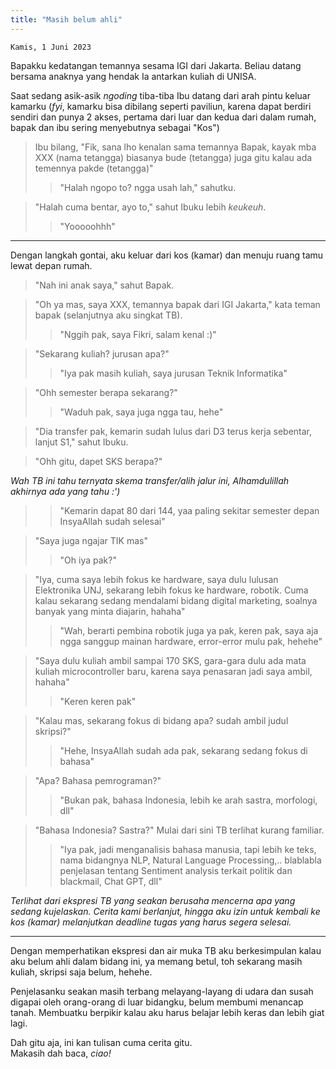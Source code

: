 ```yaml
---
title: "Masih belum ahli"
---
```


`Kamis, 1 Juni 2023`

Bapakku kedatangan temannya sesama IGI dari Jakarta. Beliau datang bersama anaknya yang hendak Ia antarkan kuliah di UNISA.  

Saat sedang asik-asik _ngoding_ tiba-tiba Ibu datang dari arah pintu keluar kamarku (_fyi_, kamarku bisa dibilang seperti paviliun, karena dapat berdiri sendiri dan punya 2 akses, pertama dari luar dan kedua dari dalam rumah, bapak dan ibu sering menyebutnya sebagai "Kos")

> Ibu bilang, "Fik, sana lho kenalan sama temannya Bapak, kayak mba XXX (nama tetangga) biasanya bude (tetangga) juga gitu kalau ada temennya pakde (tetangga)"
>> "Halah ngopo to? ngga usah lah," sahutku.

> "Halah cuma bentar, ayo to," sahut Ibuku lebih _keukeuh_.
>> "Yooooohhh"

----

Dengan langkah gontai, aku keluar dari kos (kamar) dan menuju ruang tamu lewat depan rumah.  

> "Nah ini anak saya," sahut Bapak.  

> "Oh ya mas, saya XXX, temannya bapak dari IGI Jakarta," kata teman bapak (selanjutnya aku singkat TB).
>> "Nggih pak, saya Fikri, salam kenal :)"  

> "Sekarang kuliah? jurusan apa?"
>> "Iya pak masih kuliah, saya jurusan Teknik Informatika"

> "Ohh semester berapa sekarang?"
>> "Waduh pak, saya juga ngga tau, hehe"

> "Dia transfer pak, kemarin sudah lulus dari D3 terus kerja sebentar, lanjut S1," sahut Ibuku.

> "Ohh gitu, dapet SKS berapa?" 

_Wah TB ini tahu ternyata skema transfer/alih jalur ini, Alhamdulillah akhirnya ada yang tahu :')_

>> "Kemarin dapat 80 dari 144, yaa paling sekitar semester depan InsyaAllah sudah selesai"

> "Saya juga ngajar TIK mas"
>> "Oh iya pak?"

> "Iya, cuma saya lebih fokus ke hardware, saya dulu lulusan Elektronika UNJ, sekarang lebih fokus ke hardware, robotik. Cuma kalau sekarang sedang mendalami bidang digital marketing, soalnya banyak yang minta diajarin, hahaha"
>> "Wah, berarti pembina robotik juga ya pak, keren pak, saya aja ngga sanggup mainan hardware, error-error mulu pak, hehehe"

> "Saya dulu kuliah ambil sampai 170 SKS, gara-gara dulu ada mata kuliah microcontroller baru, karena saya penasaran jadi saya ambil, hahaha"
>> "Keren keren pak"

> "Kalau mas, sekarang fokus di bidang apa? sudah ambil judul skripsi?"
>> "Hehe, InsyaAllah sudah ada pak, sekarang sedang fokus di bahasa"

> "Apa? Bahasa pemrograman?"
>> "Bukan pak, bahasa Indonesia, lebih ke arah sastra, morfologi, dll"

> "Bahasa Indonesia? Sastra?" Mulai dari sini TB terlihat kurang familiar.
>> "Iya pak, jadi menganalisis bahasa manusia, tapi lebih ke teks, nama bidangnya NLP, Natural Language Processing,.. blablabla penjelasan tentang Sentiment analysis terkait politik dan blackmail, Chat GPT, dll"

_Terlihat dari ekspresi TB yang seakan berusaha mencerna apa yang sedang kujelaskan. Cerita kami berlanjut, hingga aku izin untuk kembali ke kos (kamar) melanjutkan deadline tugas yang harus segera selesai._

----

Dengan memperhatikan ekspresi dan air muka TB aku berkesimpulan kalau aku belum ahli dalam bidang ini, ya memang betul, toh sekarang masih kuliah, skripsi saja belum, hehehe.  

Penjelasanku seakan masih terbang melayang-layang di udara dan susah digapai oleh orang-orang di luar bidangku, belum membumi menancap tanah. Membuatku berpikir kalau aku harus belajar lebih keras dan lebih giat lagi. 

Dah gitu aja, ini kan tulisan cuma cerita gitu.  
Makasih dah baca, _ciao!_










